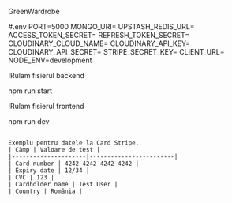 GreenWardrobe

#.env
PORT=5000
MONGO_URI=
UPSTASH_REDIS_URL=
ACCESS_TOKEN_SECRET=
REFRESH_TOKEN_SECRET=
CLOUDINARY_CLOUD_NAME=
CLOUDINARY_API_KEY=
CLOUDINARY_API_SECRET=
STRIPE_SECRET_KEY=
CLIENT_URL=
NODE_ENV=development

!Rulam fisierul backend

npm run start


!Rulam fisierul frontend

npm run dev
```

Exemplu pentru datele la Card Stripe.
| Câmp | Valoare de test |
|---------------------|------------------------|
| Card number | 4242 4242 4242 4242 |
| Expiry date | 12/34 |
| CVC | 123 |
| Cardholder name | Test User |
| Country | România |